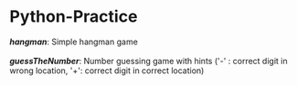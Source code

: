 # Python-Practice
__*hangman*__: Simple hangman game <br> <br>
__*guessTheNumber*__: Number guessing game with hints ('-' : correct digit in wrong location, '+': correct digit in correct location) <br><br>

